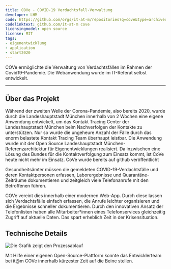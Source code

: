 ```yaml
---
title: COVe - COVID-19 Verdachtsfall-Verwaltung
developer: LHM
code: https://github.com/orgs/it-at-m/repositories?q=cove&type=archived
codelinktext: github.com/it-at-m cove
licensingmodel: open source
license: MIT
tags:
- eigenentwicklung
- application
- start2020
---
```

COVe ermöglichte die Verwaltung von Verdachtsfällen im Rahmen der Covid19-Pandemie. Die Webanwendung wurde im IT-Referat selbst entwickelt.

---

## Über das Projekt


Während der zweiten Welle der Corona-Pandemie, also bereits 2020, wurde durch die Landeshauptstadt München innerhalb von 2 Wochen eine eigene Anwendung entwickelt, um das Kontakt Tracing Center der Landeshauptstadt München beim Nachverfolgen der Kontakte zu unterstützen. Nur so wurde die ungeheure Anzahl der Fälle durch das enorm belastete Kontakt Tracing Team überhaupt leistbar. Die Anwendung wurde mit der Open Source Landeshauptstadt München-Referenzarchitektur für Eigenentwicklungen realisiert. Da inzwischen eine Lösung des Bundes für die Kontaktverfolgung zum Einsatz kommt, ist CoVe heute nicht mehr im Einsatz. CoVe wurde bereits auf github veröffentlicht  


Gesundheitsämter müssen die gemeldeten COVID-19-Verdachtsfälle und deren Kontaktpersonen erfassen, Laborergebnisse und Quarantäne-Zeiträume dokumentieren und zeitgleich viele Telefonanrufe mit den Betroffenen führen.

COVe vereint dies innerhalb einer modernen Web-App. Durch diese lassen sich Verdachtsfälle einfach erfassen, die Anrufe leichter organisieren und die Ergebnisse schneller dokumentieren. Durch den innovativen Ansatz der Telefonlisten haben alle Mitarbeiter*innen eines Telefonservices gleichzeitig Zugriff auf aktuelle Daten. Das spart erheblich Zeit in der Krisensituation.

## Technische Details

![Die Grafik zeigt den Prozessablauf](https://stadt.muenchen.de/.imaging/mte/lhm/image-aspect-ratio-3-2-1008w/dam/Home/Stadtverwaltung/IT-Referat/Open-Source/COVe_Grafik_oss2.jpg2/jcr:content/COVe_Grafik_oss2.jpg)

<!-- TODO als text
. Auf der linken Seite in einem grauen Kasten steht die Headline "Anzurufende Personen in Quarantäne", darunter 13 Unterpunkte mit: Person in Arbeit, Person; Q-Ende=heute und Person; Q-Ende=morgen und zuletzt Peson; Q verlängert. 

Auf der rechten Seite ebenfalls ein grauer Kasten mit Headline "Personen mit beendeter Quarantäne" mit zehn Unterpunkten "Person; Q beendet". In der Mitte 3 Figuren die für die Telefonierer*innen stehen. Von links nach rechts gehen von den Unterpunkten die Pfeile zu den Figuren und von dort wieder zur rechten Seite und den Unterpunkten. Text unter den Figuren in der Mitte: Jede*r Telefonierer*in ruft die nächst dringende Person an. Beliebig viele Telefonierer*innen könnenauf dem gesamten Datenbestand arbeiten, weil Personen während des Anrufs gesperrt sind. Telefonlisten müssen nicht mehr manuell erstellt und verteilt werden.
Prozessablauf für die Nachverfolgung von Corona-Kontaktpersonen
-->

Mit Hilfe einer eigenen Open-Source-Plattform konnte das Entwicklerteam bei it@m COVe innerhalb kürzester Zeit auf die Beine stellen.
